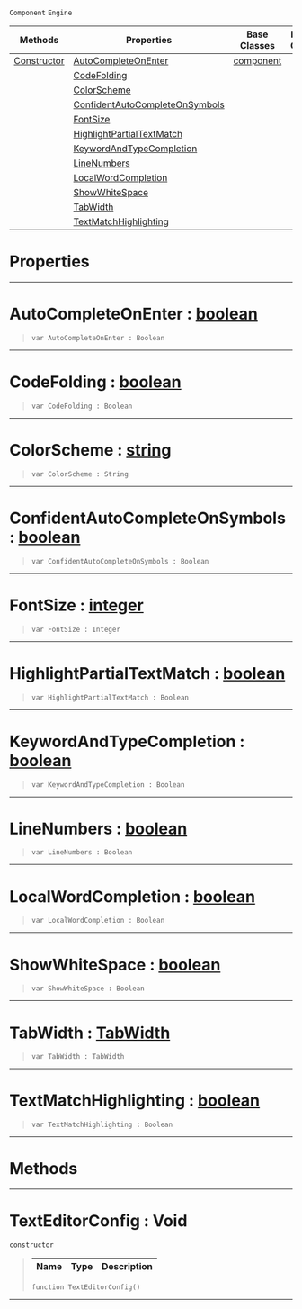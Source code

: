  `Component` `Engine`



|Methods|Properties|Base Classes|Derived Classes|
|---|---|---|---|
|[ Constructor](https://github.com/zeroengineteam/ZeroDocs/blob/master/code_reference/class_reference/texteditorconfig.markdown#texteditorconfig-void)|[ AutoCompleteOnEnter](https://github.com/zeroengineteam/ZeroDocs/blob/master/code_reference/class_reference/texteditorconfig.markdown#autocompleteonenter-zero)|[component](https://github.com/zeroengineteam/ZeroDocs/blob/master/code_reference/class_reference/component.markdown)| |
| |[ CodeFolding](https://github.com/zeroengineteam/ZeroDocs/blob/master/code_reference/class_reference/texteditorconfig.markdown#codefolding-zero-engine)| | |
| |[ ColorScheme](https://github.com/zeroengineteam/ZeroDocs/blob/master/code_reference/class_reference/texteditorconfig.markdown#colorscheme-zero-engine)| | |
| |[ ConfidentAutoCompleteOnSymbols](https://github.com/zeroengineteam/ZeroDocs/blob/master/code_reference/class_reference/texteditorconfig.markdown#confidentautocompleteons)| | |
| |[ FontSize](https://github.com/zeroengineteam/ZeroDocs/blob/master/code_reference/class_reference/texteditorconfig.markdown#fontsize-zero-engine-doc)| | |
| |[ HighlightPartialTextMatch](https://github.com/zeroengineteam/ZeroDocs/blob/master/code_reference/class_reference/texteditorconfig.markdown#highlightpartialtextmatc)| | |
| |[ KeywordAndTypeCompletion](https://github.com/zeroengineteam/ZeroDocs/blob/master/code_reference/class_reference/texteditorconfig.markdown#keywordandtypecompletion)| | |
| |[ LineNumbers](https://github.com/zeroengineteam/ZeroDocs/blob/master/code_reference/class_reference/texteditorconfig.markdown#linenumbers-zero-engine)| | |
| |[ LocalWordCompletion](https://github.com/zeroengineteam/ZeroDocs/blob/master/code_reference/class_reference/texteditorconfig.markdown#localwordcompletion-zero)| | |
| |[ ShowWhiteSpace](https://github.com/zeroengineteam/ZeroDocs/blob/master/code_reference/class_reference/texteditorconfig.markdown#showwhitespace-zero-engi)| | |
| |[ TabWidth](https://github.com/zeroengineteam/ZeroDocs/blob/master/code_reference/class_reference/texteditorconfig.markdown#tabwidth-zero-engine-doc)| | |
| |[ TextMatchHighlighting](https://github.com/zeroengineteam/ZeroDocs/blob/master/code_reference/class_reference/texteditorconfig.markdown#textmatchhighlighting-ze)| | |


 #  Properties


---  
 #  AutoCompleteOnEnter : [boolean](https://github.com/zeroengineteam/ZeroDocs/blob/master/code_reference/zilch_base_types/boolean.markdown)

> 
> ``` lang=cpp, name=Zilch
> var AutoCompleteOnEnter : Boolean


---  
 #  CodeFolding : [boolean](https://github.com/zeroengineteam/ZeroDocs/blob/master/code_reference/zilch_base_types/boolean.markdown)

> 
> ``` lang=cpp, name=Zilch
> var CodeFolding : Boolean


---  
 #  ColorScheme : [string](https://github.com/zeroengineteam/ZeroDocs/blob/master/code_reference/zilch_base_types/string.markdown)

> 
> ``` lang=cpp, name=Zilch
> var ColorScheme : String


---  
 #  ConfidentAutoCompleteOnSymbols : [boolean](https://github.com/zeroengineteam/ZeroDocs/blob/master/code_reference/zilch_base_types/boolean.markdown)

> 
> ``` lang=cpp, name=Zilch
> var ConfidentAutoCompleteOnSymbols : Boolean


---  
 #  FontSize : [integer](https://github.com/zeroengineteam/ZeroDocs/blob/master/code_reference/zilch_base_types/integer.markdown)

> 
> ``` lang=cpp, name=Zilch
> var FontSize : Integer


---  
 #  HighlightPartialTextMatch : [boolean](https://github.com/zeroengineteam/ZeroDocs/blob/master/code_reference/zilch_base_types/boolean.markdown)

> 
> ``` lang=cpp, name=Zilch
> var HighlightPartialTextMatch : Boolean


---  
 #  KeywordAndTypeCompletion : [boolean](https://github.com/zeroengineteam/ZeroDocs/blob/master/code_reference/zilch_base_types/boolean.markdown)

> 
> ``` lang=cpp, name=Zilch
> var KeywordAndTypeCompletion : Boolean


---  
 #  LineNumbers : [boolean](https://github.com/zeroengineteam/ZeroDocs/blob/master/code_reference/zilch_base_types/boolean.markdown)

> 
> ``` lang=cpp, name=Zilch
> var LineNumbers : Boolean


---  
 #  LocalWordCompletion : [boolean](https://github.com/zeroengineteam/ZeroDocs/blob/master/code_reference/zilch_base_types/boolean.markdown)

> 
> ``` lang=cpp, name=Zilch
> var LocalWordCompletion : Boolean


---  
 #  ShowWhiteSpace : [boolean](https://github.com/zeroengineteam/ZeroDocs/blob/master/code_reference/zilch_base_types/boolean.markdown)

> 
> ``` lang=cpp, name=Zilch
> var ShowWhiteSpace : Boolean


---  
 #  TabWidth : [TabWidth](https://github.com/zeroengineteam/ZeroDocs/blob/master/code_reference/enum_reference.markdown#tabwidth)

> 
> ``` lang=cpp, name=Zilch
> var TabWidth : TabWidth


---  
 #  TextMatchHighlighting : [boolean](https://github.com/zeroengineteam/ZeroDocs/blob/master/code_reference/zilch_base_types/boolean.markdown)

> 
> ``` lang=cpp, name=Zilch
> var TextMatchHighlighting : Boolean


---  
 #  Methods


---  
 #  TextEditorConfig : Void

 `constructor`

> 
> |Name|Type|Description|
> |---|---|---|
> ``` lang=cpp, name=Zilch
> function TextEditorConfig()
> ``` 


---  
 

 